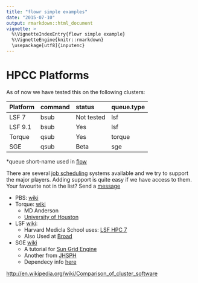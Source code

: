 ```yaml
---
title: "flowr simple examples"
date: "2015-07-10"
output: rmarkdown::html_document
vignette: >
  %\VignetteIndexEntry{flowr simple example}
  %\VignetteEngine{knitr::rmarkdown}
  \usepackage[utf8]{inputenc}
---
```




# HPCC Platforms
	
As of now we have tested this on the following clusters:


|Platform |command |status     |queue.type |
|:--------|:-------|:----------|:----------|
|LSF 7    |bsub    |Not tested |lsf        |
|LSF 9.1  |bsub    |Yes        |lsf        |
|Torque   |qsub    |Yes        |torque     |
|SGE      |qsub    |Beta       |sge        |

\*queue short-name used in [flow](https://github.com/sahilseth/flow)

There are several [job scheduling](http://en.wikipedia.org/wiki/Job_scheduler) systems
available and we try to support the major players. Adding support is
quite easy if we have access to them. Your favourite not in the list?
Send a [message](mailto:sahil.seth@me.com)

- PBS: [wiki](http://en.wikipedia.org/wiki/Portable_Batch_System)
- Torque: [wiki](http://en.wikipedia.org/wiki/TORQUE_Resource_Manager)
	- MD Anderson
	- [University of Houston](http://www.rcc.uh.edu/hpc-docs/49-using-torque-to-submit-and-monitor-jobs.html)
- LSF [wiki](http://en.wikipedia.org/wiki/Platform_LSF):
	- Harvard Medicla School uses: [LSF HPC 7](https://wiki.med.harvard.edu/Orchestra/IntroductionToLSF)
	- Also Used at [Broad](https://www.broadinstitute.org/gatk/guide/article?id=1311)
- SGE [wiki](http://en.wikipedia.org/wiki/Sun_Grid_Engine)
	- A tutorial for [Sun Grid Engine](https://sites.google.com/site/anshulkundaje/inotes/programming/clustersubmit/sun-grid-engine)
	- Another from [JHSPH](http://www.biostat.jhsph.edu/bit/cluster-usage.html)
	- Dependecy info [here](https://wiki.duke.edu/display/SCSC/SGE+Job+Dependencies)

http://en.wikipedia.org/wiki/Comparison_of_cluster_software


